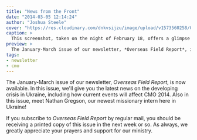 ```yaml
---
title: "News from the Front"
date: "2014-03-05 12:14:24"
author: "Joshua Steele"
cover: "https://res.cloudinary.com/dnkvsijzu/image/upload/v1573560258/OFReport/2014-03-05-news-front/kyiv-burning_j09ohf.jpg"
caption: >
  This screenshot, taken on the night of February 18, offers a glimpse of the violence and turmoil that recently gripped Ukraine’s capital city, Kyiv.
preview: >
  The January-March issue of our newsletter, *Overseas Field Report*, is now available. In this issue, we'll give you the latest news on the developing crisis in Ukraine, including how current events will affect CMO 2014. Also in this issue, meet Nathan Gregson, our newest missionary intern here in Ukraine!
tags:
- newsletter
- cmo
---
```


The January-March issue of our newsletter, *Overseas Field Report*, is now available. In this issue, we'll give you the latest news on the developing crisis in Ukraine, including how current events will affect CMO 2014. Also in this issue, meet Nathan Gregson, our newest missionary intern here in Ukraine!

<article-callout content="OFR-Jan-Mar-2014.pdf" :download="true" />

If you subscribe to *Overseas Field Report* by regular mail, you should be receiving a printed copy of this issue in the next week or so. As always, we greatly appreciate your prayers and support for our ministry.
